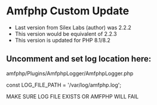
# Amfphp Custom Update
- Last version from Silex Labs (author) was 2.2.2
- This version would be equivalent of 2.2.3
- This version is updated for PHP 8.1/8.2

## Uncomment and set log location here:

amfphp/Plugins/AmfphpLogger/AmfphpLogger.php

const LOG_FILE_PATH = '/var/log/amfphp.log';

MAKE SURE LOG FILE EXISTS OR AMFPHP WILL FAIL
